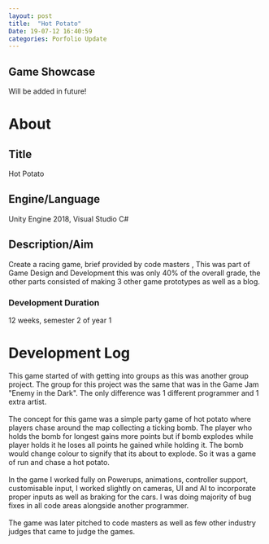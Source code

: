 ```yaml
---
layout: post
title:  "Hot Potato"
Date: 19-07-12 16:40:59 
categories: Porfolio Update
---
```

<p>
<h2><b>Game Showcase</b></h2></p>
<p>Will be added in future!</p>
<p>
<h1><b>About</b></h1>
<h2><b>Title</b></h2>
Hot Potato
<h2><b>Engine/Language</b></h2>
Unity Engine 2018, Visual Studio C#
<h2><b> Description/Aim</b></h2>
Create a racing game, brief provided by code masters , This was part of Game Design and Development this was only 40% of the overall grade, the other parts consisted of making 3 other game prototypes as well as a blog.
<h3>Development Duration</h3>
12 weeks, semester 2 of year 1
<h1><b>Development Log</b></h1>
This game started of with getting into groups as this was another group project. The group for this project was the same that was in the Game Jam "Enemy in the Dark". The only difference was 1 different programmer and 1 extra artist.
<br></br>
The concept for this game was a simple party game of hot potato where players chase around the map collecting a ticking bomb. The player who holds the bomb for longest gains more points but if bomb explodes while player holds it he loses all points he gained while holding it. The bomb would change colour to signify that its about to explode. So it was a game of run and chase a hot potato.<br></br>
In the game I worked fully on Powerups, animations, controller support, customisable input, I worked slightly on cameras, UI and AI to incorporate proper inputs as well as braking for the cars.
I was doing majority of bug fixes in all code areas alongside another programmer.
<br></br>
The game was later pitched to code masters as well as few other industry judges that came to judge the games.
</p>


